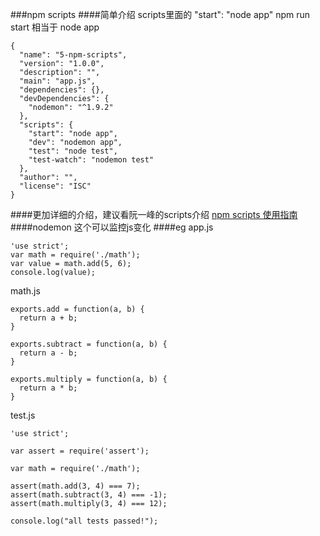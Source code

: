 ###npm scripts
####简单介绍
scripts里面的
"start": "node app"
npm run start 相当于 node app
```
{
  "name": "5-npm-scripts",
  "version": "1.0.0",
  "description": "",
  "main": "app.js",
  "dependencies": {},
  "devDependencies": {
    "nodemon": "^1.9.2"
  },
  "scripts": {
    "start": "node app",
    "dev": "nodemon app",
    "test": "node test",
    "test-watch": "nodemon test"
  },
  "author": "",
  "license": "ISC"
}

```
####更加详细的介绍，建议看阮一峰的scripts介绍
<a href="http://www.ruanyifeng.com/blog/2016/10/npm_scripts.html" target="_blank">npm scripts 使用指南</a>
####nodemon
这个可以监控js变化
####eg
app.js
```
'use strict';
var math = require('./math');
var value = math.add(5, 6);
console.log(value);
```
math.js
```
exports.add = function(a, b) {
  return a + b;
}

exports.subtract = function(a, b) {
  return a - b;
}

exports.multiply = function(a, b) {
  return a * b;
}

```
test.js
```
'use strict';

var assert = require('assert');

var math = require('./math');

assert(math.add(3, 4) === 7);
assert(math.subtract(3, 4) === -1);
assert(math.multiply(3, 4) === 12);

console.log("all tests passed!");
```

